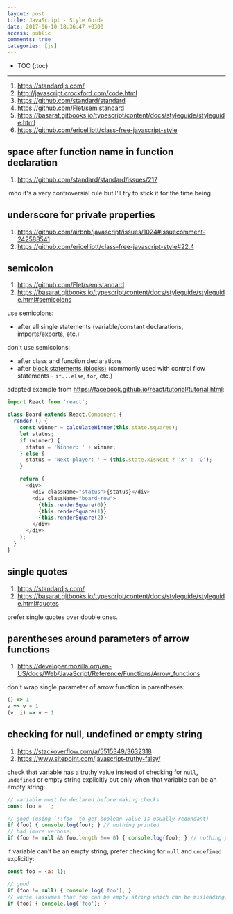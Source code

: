 ```yaml
---
layout: post
title: JavaScript - Style Guide
date: 2017-06-10 18:36:47 +0300
access: public
comments: true
categories: [js]
---
```


<!-- more -->

* TOC
{:toc}
<hr>

1. <https://standardjs.com/>
2. <http://javascript.crockford.com/code.html>
3. <https://github.com/standard/standard>
4. <https://github.com/Flet/semistandard>
5. <https://basarat.gitbooks.io/typescript/content/docs/styleguide/styleguide.html>
6. <https://github.com/ericelliott/class-free-javascript-style>

space after function name in function declaration
-------------------------------------------------

1. <https://github.com/standard/standard/issues/217>

imho it's a very controversial rule but I'll try to stick it for the time being.

underscore for private properties
---------------------------------

1. <https://github.com/airbnb/javascript/issues/1024#issuecomment-242588541>
2. <https://github.com/ericelliott/class-free-javascript-style#22.4>

semicolon
---------

1. <https://github.com/Flet/semistandard>
2. <https://basarat.gitbooks.io/typescript/content/docs/styleguide/styleguide.html#semicolons>

use semicolons:

- after all single statements (variable/constant declarations, imports/exports, etc.)

don't use semicolons:

- after class and function declarations
- after [block statements (blocks)](https://developer.mozilla.org/en/docs/Web/JavaScript/Reference/Statements/block)
  (commonly used with control flow statements - `if...else`, `for`, etc.)

adapted example from <https://facebook.github.io/react/tutorial/tutorial.html>:

```javascript
import React from 'react';

class Board extends React.Component {
  render () {
    const winner = calculateWinner(this.state.squares);
    let status;
    if (winner) {
      status = 'Winner: ' + winner;
    } else {
      status = 'Next player: ' + (this.state.xIsNext ? 'X' : 'O');
    }

    return (
      <div>
        <div className="status">{status}</div>
        <div className="board-row">
          {this.renderSquare(0)}
          {this.renderSquare(1)}
          {this.renderSquare(2)}
        </div>
      </div>
    );
  }
}
```

single quotes
-------------

1. <https://standardjs.com/>
2. <https://basarat.gitbooks.io/typescript/content/docs/styleguide/styleguide.html#quotes>

prefer single quotes over double ones.

parentheses around parameters of arrow functions
------------------------------------------------

1. <https://developer.mozilla.org/en-US/docs/Web/JavaScript/Reference/Functions/Arrow_functions>

don't wrap single parameter of arrow function in parentheses:

```javascript
() => 1
v => v + 1
(v, i) => v + 1
```

checking for null, undefined or empty string
--------------------------------------------

1. <https://stackoverflow.com/a/5515349/3632318>
2. <https://www.sitepoint.com/javascript-truthy-falsy/>

check that variable has a truthy value instead of checking
for `null`, `undefined` or empty string explicitly but only
when that variable can be an empty string:

```javascript
// variable must be declared before making checks
const foo = '';

// good (using `!!foo` to get boolean value is usually redundant)
if (foo) { console.log(foo); } // nothing printed
// bad (more verbose)
if (foo != null && foo.length !== 0) { console.log(foo); } // nothing printed
```

if variable can't be an empty string, prefer checking for `null`
and `undefined` explicitly:

```javascript
const foo = {a: 1};

// good
if (foo != null) { console.log('foo'); }
// worse (assumes that foo can be empty string which can be misleading)
if (foo) { console.log('foo'); }
```
